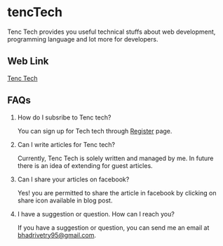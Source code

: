 # tencTech

Tenc Tech provides you useful technical stuffs about web development, programming language and lot more for developers.

## Web Link

[Tenc Tech](http://tenctech.pythonanywhere.com)

## FAQs

1. How do I subsribe to Tenc tech?

    You can sign  up for Tech tech through [Register](http://tenctech.pythonanywhere.com/accounts/register/) page.

2. Can I write articles for Tenc tech?

    Currently, Tenc Tech is solely written and managed by me. In future there is an idea of extending for guest articles.

3. Can I share your articles on facebook?

    Yes!  you are permitted to share the article in facebook by clicking on share icon available in blog post.

4. I have a suggestion or  question. How can I reach you?

    If you have a suggestion or question, you can send me an email at bhadrivetry95@gmail.com.
